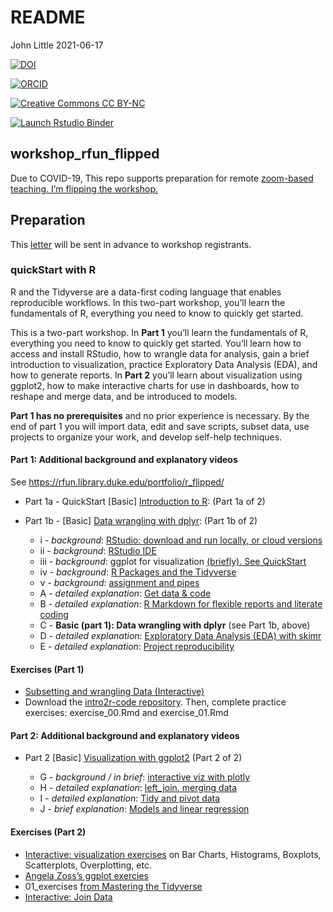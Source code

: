 README
================
John Little
2021-06-17

<!-- README.md is generated from README.Rmd. Please edit that file -->
<!-- badges: start -->
<!-- all versions DOI:  10.5281/zenodo.4908855 -->

[![DOI](https://img.shields.io/badge/DOI-10.5281%2Fzenodo.4908855%20(Latest%20Version%20Release)-blue "DOI")](https://doi.org/10.5281/zenodo.4908855)

[![ORCID](https://img.shields.io/badge/ORCID-0000--0002--3600--0972-A6CE39?logo=ORCID&logoColor=A6CE39 "ORCID")](https://orcid.org/0000-0002-3600-0972)

[![Creative Commons CC
BY-NC](https://img.shields.io/badge/Creative%20Commons-BY--NC-EF9421?logo=creative%20commons&logoColor=EF9421 "CC BY-NC")](https://creativecommons.org/licenses/by-nc-nd/4.0/)

[![Launch Rstudio
Binder](http://mybinder.org/badge_logo.svg)](https://mybinder.org/v2/gh/libjohn/rfun_flipped/master?urlpath=rstudio)
<!-- badges: end -->

## workshop\_rfun\_flipped

Due to COVID-19, This repo supports preparation for remote [zoom-based
teaching. I’m flipping the
workshop.](https://rfun.library.duke.edu/portfolio/r_flipped/)

## Preparation

This [letter](0_prepare.md) will be sent in advance to workshop
registrants.

### quickStart with R

R and the Tidyverse are a data-first coding language that enables
reproducible workflows. In this two-part workshop, you’ll learn the
fundamentals of R, everything you need to know to quickly get started.

This is a two-part workshop. In **Part 1** you’ll learn the fundamentals
of R, everything you need to know to quickly get started. You’ll learn
how to access and install RStudio, how to wrangle data for analysis,
gain a brief introduction to visualization, practice Exploratory Data
Analysis (EDA), and how to generate reports. In **Part 2** you’ll learn
about visualization using ggplot2, how to make interactive charts for
use in dashboards, how to reshape and merge data, and be introduced to
models.

**Part 1 has no prerequisites** and no prior experience is necessary. By
the end of part 1 you will import data, edit and save scripts, subset
data, use projects to organize your work, and develop self-help
techniques.

#### Part 1: Additional background and explanatory videos

See <https://rfun.library.duke.edu/portfolio/r_flipped/>

-   Part 1a - QuickStart \[Basic\] [Introduction to
    R](https://warpwire.duke.edu/w/pfYDAA/): (Part 1a of 2)

-   Part 1b - \[Basic\] [Data wrangling with
    dplyr](https://warpwire.duke.edu/w/6_YDAA/): (Part 1b of 2)

    -   i - *background*: [RStudio: download and run locally, or cloud
        versions](https://warpwire.duke.edu/w/p_YDAA/)
    -   ii - *background*: [RStudio
        IDE](https://warpwire.duke.edu/w/wfYDAA/)
    -   iii - *background*: ggplot for visualization [(briefly). See
        QuickStart](https://warpwire.duke.edu/w/pfYDAA/?start=520&end=598)
    -   iv - *background*: [R Packages and the
        Tidyverse](https://warpwire.duke.edu/w/z_YDAA/)
    -   v - *background*: [assignment and
        pipes](https://warpwire.duke.edu/w/4fYDAA/)
    -   A - *detailed explanation*: [Get data &
        code](https://warpwire.duke.edu/w/s_YDAA/)
    -   B - *detailed explanation*: [R Markdown for flexible reports and
        literate coding](https://warpwire.duke.edu/w/S_cDAA/)
    -   C - **Basic (part 1): Data wrangling with dplyr** (see Part 1b,
        above)
    -   D - *detailed explanation*: [Exploratory Data Analysis (EDA)
        with skimr](https://warpwire.duke.edu/w/jfcDAA/)
    -   E - *detailed explanation*: [Project
        reproducibility](https://warpwire.duke.edu/w/q_YDAA/)

#### Exercises (Part 1)

-   [Subsetting and wrangling Data
    (Interactive)](https://rstudio.cloud/learn/primers/2)
-   Download the [intro2r-code
    repository](https://github.com/libjohn/intro2r-code). Then, complete
    practice exercises: exercise\_00.Rmd and exercise\_01.Rmd

#### Part 2: Additional background and explanatory videos

-   Part 2 \[Basic\] [Visualization with
    ggplot2](https://warpwire.duke.edu/w/6_YDAA/) (Part 2 of 2)

    -   G - *background / in brief*: [interactive viz with
        plotly](https://warpwire.duke.edu/w/80YEAA/?start=1632&end=1677)
    -   H - *detailed explanation*: [left\_join. merging
        data](https://warpwire.duke.edu/w/ffcDAA/)
    -   I - *detailed explanation*: [Tidy and pivot
        data](https://warpwire.duke.edu/w/g_cDAA/)
    -   J - *brief explanation*: [Models and linear
        regression](https://warpwire.duke.edu/w/pfYDAA/?start=1170&end=1377)

#### Exercises (Part 2)

-   [Interactive: visualization
    exercises](https://rstudio.cloud/learn/primers/3) on Bar Charts,
    Histograms, Boxplots, Scatterplots, Overplotting, etc.
-   [Angela Zoss’s ggplot
    exercies](https://github.com/data-and-visualization/ggplot2-S20)
-   01\_exercises [from Mastering the
    Tidyverse](https://github.com/libjohn/workshop_ggplot2)
-   [Interactive: Join Data](https://rstudio.cloud/learn/primers/4)
